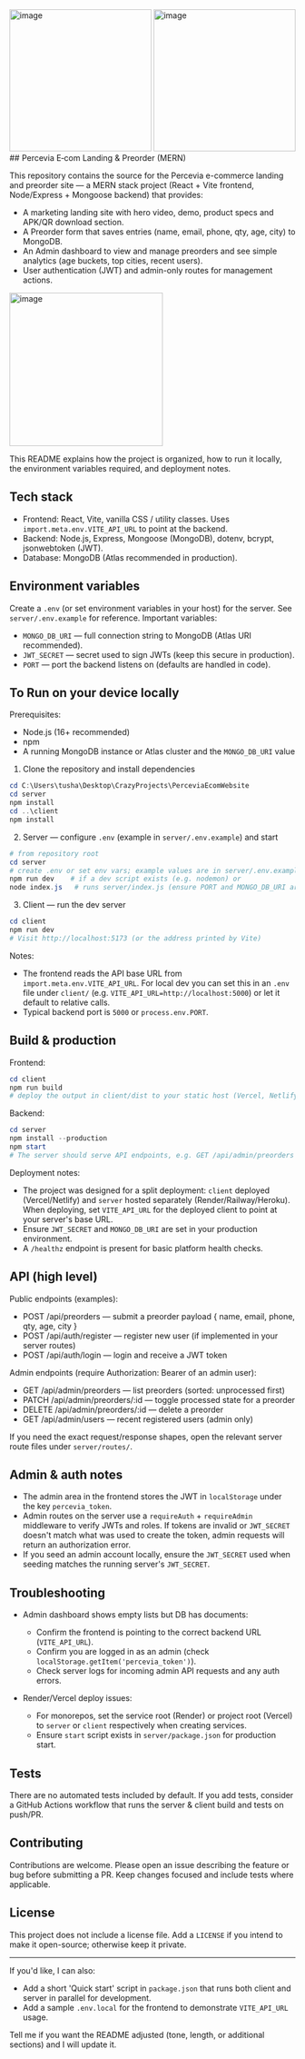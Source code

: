 
<img height="250" alt="image" src="https://github.com/user-attachments/assets/bbbdf0a6-1a59-41d5-b3bd-f7038a287fc2" />
<img  height="250"  alt="image" src="https://github.com/user-attachments/assets/46b5d945-79b1-4c87-ade6-2ff83f3bde40" />
<div></div>
<div></div>
## Percevia E‑com Landing & Preorder (MERN)

This repository contains the source for the Percevia e-commerce landing and preorder site — a MERN stack project (React + Vite frontend, Node/Express + Mongoose backend) that provides:

- A marketing landing site with hero video, demo, product specs and APK/QR download section.
- A Preorder form that saves entries (name, email, phone, qty, age, city) to MongoDB.
- An Admin dashboard to view and manage preorders and see simple analytics (age buckets, top cities, recent users).
- User authentication (JWT) and admin-only routes for management actions.

<img height="270" alt="image" src="https://github.com/user-attachments/assets/2d1119b2-e23b-49d6-973b-7f008c407463" />


This README explains how the project is organized, how to run it locally, the environment variables required, and deployment notes.

## Tech stack

- Frontend: React, Vite, vanilla CSS / utility classes. Uses `import.meta.env.VITE_API_URL` to point at the backend.
- Backend: Node.js, Express, Mongoose (MongoDB), dotenv, bcrypt, jsonwebtoken (JWT).
- Database: MongoDB (Atlas recommended in production).

## Environment variables

Create a `.env` (or set environment variables in your host) for the server. See `server/.env.example` for reference. Important variables:

- `MONGO_DB_URI` — full connection string to MongoDB (Atlas URI recommended).
- `JWT_SECRET` — secret used to sign JWTs (keep this secure in production).
- `PORT` — port the backend listens on (defaults are handled in code).

## To Run on your device locally

Prerequisites:

- Node.js (16+ recommended)
- npm
- A running MongoDB instance or Atlas cluster and the `MONGO_DB_URI` value

1) Clone the repository and install dependencies

```powershell
cd C:\Users\tusha\Desktop\CrazyProjects\PerceviaEcomWebsite
cd server
npm install
cd ..\client
npm install
```

2) Server — configure `.env` (example in `server/.env.example`) and start

```powershell
# from repository root
cd server
# create .env or set env vars; example values are in server/.env.example
npm run dev    # if a dev script exists (e.g. nodemon) or
node index.js   # runs server/index.js (ensure PORT and MONGO_DB_URI are set)
```

3) Client — run the dev server

```powershell
cd client
npm run dev
# Visit http://localhost:5173 (or the address printed by Vite)
```

Notes:
- The frontend reads the API base URL from `import.meta.env.VITE_API_URL`. For local dev you can set this in an `.env` file under `client/` (e.g. `VITE_API_URL=http://localhost:5000`) or let it default to relative calls.
- Typical backend port is `5000` or `process.env.PORT`.

## Build & production

Frontend:

```powershell
cd client
npm run build
# deploy the output in client/dist to your static host (Vercel, Netlify, S3+CloudFront, etc.)
```

Backend:

```powershell
cd server
npm install --production
npm start
# The server should serve API endpoints, e.g. GET /api/admin/preorders
```

Deployment notes:

- The project was designed for a split deployment: `client` deployed (Vercel/Netlify) and `server` hosted separately (Render/Railway/Heroku). When deploying, set `VITE_API_URL` for the deployed client to point at your server's base URL.
- Ensure `JWT_SECRET` and `MONGO_DB_URI` are set in your production environment.
- A `/healthz` endpoint is present for basic platform health checks.

## API (high level)

Public endpoints (examples):

- POST /api/preorders — submit a preorder payload { name, email, phone, qty, age, city }
- POST /api/auth/register — register new user (if implemented in your server routes)
- POST /api/auth/login — login and receive a JWT token

Admin endpoints (require Authorization: Bearer <token> of an admin user):

- GET /api/admin/preorders — list preorders (sorted: unprocessed first)
- PATCH /api/admin/preorders/:id — toggle processed state for a preorder
- DELETE /api/admin/preorders/:id — delete a preorder
- GET /api/admin/users — recent registered users (admin only)

If you need the exact request/response shapes, open the relevant server route files under `server/routes/`.

## Admin & auth notes

- The admin area in the frontend stores the JWT in `localStorage` under the key `percevia_token`.
- Admin routes on the server use a `requireAuth` + `requireAdmin` middleware to verify JWTs and roles. If tokens are invalid or `JWT_SECRET` doesn't match what was used to create the token, admin requests will return an authorization error.
- If you seed an admin account locally, ensure the `JWT_SECRET` used when seeding matches the running server's `JWT_SECRET`.

## Troubleshooting

- Admin dashboard shows empty lists but DB has documents:
	- Confirm the frontend is pointing to the correct backend URL (`VITE_API_URL`).
	- Confirm you are logged in as an admin (check `localStorage.getItem('percevia_token')`).
	- Check server logs for incoming admin API requests and any auth errors.

- Render/Vercel deploy issues:
	- For monorepos, set the service root (Render) or project root (Vercel) to `server` or `client` respectively when creating services.
	- Ensure `start` script exists in `server/package.json` for production start.

## Tests

There are no automated tests included by default. If you add tests, consider a GitHub Actions workflow that runs the server & client build and tests on push/PR.

## Contributing

Contributions are welcome. Please open an issue describing the feature or bug before submitting a PR. Keep changes focused and include tests where applicable.

## License

This project does not include a license file. Add a `LICENSE` if you intend to make it open-source; otherwise keep it private.

---

If you'd like, I can also:

- Add a short 'Quick start' script in `package.json` that runs both client and server in parallel for development.
- Add a sample `.env.local` for the frontend to demonstrate `VITE_API_URL` usage.

Tell me if you want the README adjusted (tone, length, or additional sections) and I will update it.













